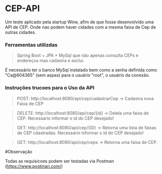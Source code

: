 # CEP-API

Um teste aplicado pela startup Wine, afim de que fosse desenvolvido uma API de CEP. Onde nao podem haver cidades com a mesma faixa de Cep de outras cidades.

### Ferramentas utilizdas

> Spring Boot + JPA + MySql que não apenas consulta CEPs e endereços mas cadastra e exclui.

É necessário ter o banco MySql instalado bem como a senha definida como "Ca@604365" (sem aspas) para o usuário "root", o usuário da conexão.

### Instruções  trucoes para o Uso da API

> POST: http://localhost:8080/api/cep/cadastrarCep -> Cadastra nova Faixa de CEP

> DELETE: http://localhost:8080/api/cep/{id} -> Delela uma faixa de CEP. Necessario informar o id do CEP desejado!

> GET: http://localhost:8080/api/cep/{ID} -> Retorna uma lista de faixas de CEP cdastradas. Necessario informar o id do CEP desejado!

> GET: http://localhost:8080/api/cep/ceps -> Retorna uma faixa de CEP.

#Observação

Todas as requisicoes podem ser testadas via Postman (https://www.postman.com/)
